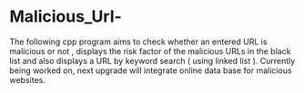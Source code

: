 # Malicious_Url-
The following cpp program aims to check whether an entered URL is malicious or not , displays the risk factor of the malicious URLs in the black list and also displays a URL by keyword search ( using linked list ).
Currently being worked on, next upgrade will integrate online data base for malicious websites.
